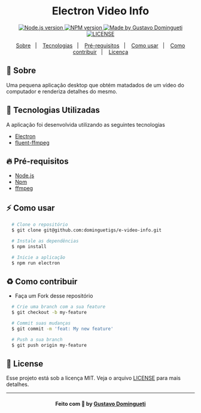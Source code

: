 <h1 align="center">
    Electron Video Info
</h1>

<p align="center">
  <a href="https://nodejs.org/en/" target="_blank">
    <img alt="Node.js version" src="https://img.shields.io/badge/node-v12.18.0-brightgreen">
  </a>
  <a href="https://www.npmjs.com/" target="_blank">
    <img alt="NPM version" src="https://img.shields.io/badge/npm-v6.14.4-CB3837">
  </a>
  <a href="https://www.linkedin.com/in/gustavodomingueti/" target="_blank">
    <img alt="Made by Gustavo Domingueti" src="https://img.shields.io/badge/made%20by-Gustavo%20Domingueti-0078D7">
  </a>
  <a href="LICENSE.md" target="_blank">
    <img alt="LICENSE" src="https://img.shields.io/github/license/dominguetigs/e-video-info?color=0078D7">
  </a>
</p>

<p align="center">
  <a href="#sobre">Sobre</a>&nbsp;&nbsp;&nbsp;|&nbsp;&nbsp;&nbsp;
  <a href="#tecnologias-utilizadas">Tecnologias</a>&nbsp;&nbsp;&nbsp;|&nbsp;&nbsp;&nbsp;
  <a href="#pre-requisitos">Pré-requisitos</a>&nbsp;&nbsp;&nbsp;|&nbsp;&nbsp;&nbsp;
  <a href="#como-usar">Como usar</a>&nbsp;&nbsp;&nbsp;|&nbsp;&nbsp;&nbsp;
  <a href="#como-contribuir">Como contribuir</a>&nbsp;&nbsp;&nbsp;|&nbsp;&nbsp;&nbsp;
  <a href="#license">Licença</a>
</p>

<a id="sobre"></a>

## :bookmark: Sobre

Uma pequena aplicação desktop que obtém matadados de um vídeo do computador e renderiza detalhes do mesmo.

<a id="tecnologias-utilizadas"></a>

## :rocket: Tecnologias Utilizadas

A aplicação foi desenvolvida utilizando as seguintes tecnologias

- [Electron](https://www.electronjs.org/)
- [fluent-ffmpeg](https://www.npmjs.com/package/fluent-ffmpeg)

<a id="pre-requisitos"></a>

## :fire: Pré-requisitos

- [Node.js](https://nodejs.org/)
- [Npm](https://www.npmjs.com/)
- [ffmpeg](https://github.com/adaptlearning/adapt_authoring/wiki/Installing-FFmpeg)

<a id="como-usar"></a>

## :zap: Como usar

```bash
  # Clone o repositório
  $ git clone git@github.com:dominguetigs/e-video-info.git

  # Instale as dependências
  $ npm install

  # Inicie a aplicação
  $ npm run electron
```

<a id="como-contribuir"></a>

## :recycle: Como contribuir

- Faça um Fork desse repositório

```bash
  # Crie uma branch com a sua feature
  $ git checkout -b my-feature

  # Commit suas mudanças
  $ git commit -m 'feat: My new feature'

  # Push a sua branch
  $ git push origin my-feature
```

<a id="license"></a>

## :memo: License

Esse projeto está sob a licença MIT. Veja o arquivo [LICENSE](LICENSE) para mais detalhes.

---

<h4 align="center">
    Feito com 💙 by <a
      href="https://www.linkedin.com/in/gustavodomingueti/"
      target="_blank"
    >Gustavo Domingueti</a>
</h4>
